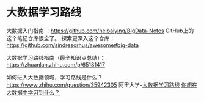 # 大数据学习路线

大数据入门指南 ：https://github.com/heibaiying/BigData-Notes
GitHub上的这个笔记仓库很全了。
探索更深入这个仓库：https://github.com/sindresorhus/awesome#big-data

大数据学习路线指南（最全知识点总结）：https://zhuanlan.zhihu.com/p/65181417

如何进入大数据领域，学习路线是什么？https://www.zhihu.com/question/35942305
阿里大学-[大数据学习路线](https://edu.aliyun.com/roadmap/bigdata)
[你想在大数据中学习到什么？](https://www.edureka.co/blog/category/big-data-analytics/)

